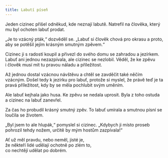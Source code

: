 ```yaml
---
title: Labutí píseň
---
```


Jeden cizinec přišel odněkud, kde neznají labutě. Natrefil na člověka, který mu byl ochoten labuť prodat.

„Je to vzácný pták,“ dozvěděl se. „Labuť si člověk chová pro okrasu a proto, aby se potěšil jejím krásným smutným zpěvem.“

Cizinec ji s radostí koupil a přivezl do svého domu se zahradou a jezírkem. Labuť ani jednou nezazpívala, ale cizinec se nezlobil. Věděl, že ke zpěvu i člověk musí mít tu pravou náladu a příležitost.

Až jednou dostal vzácnou návštěvu a chtěl se zavděčit také něčím vzácným. Došel tedy k jezírku pro labuť, protože si myslel, že právě teď je ta pravá příležitost, kdy by se měla pochlubit svým uměním.

Ale labuť kejhala jako husa. Ke zpěvu se nedala uprosit. Byla z toho ostuda a cizinec na labuť zanevřel.

Za čas ho probudil krásný smutný zpěv. To labuť umírala a smut­nou písní se loučila se životem.

„Byl jsem to ale hlupák,“ pomyslel si cizinec. „Kdybych ji místo proseb pohrozil tehdy nožem, určitě by mým hostům zazpívala!“

Ať už měl pravdu, nebo neměl, jisté je,  
že někteří lidé udělají ochotně po zlém to,  
co nechtějí udělat po dobrém.
